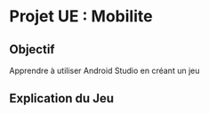 # Projet UE : Mobilite

## Objectif 

Apprendre à utiliser Android Studio en créant un jeu 

## Explication du Jeu
